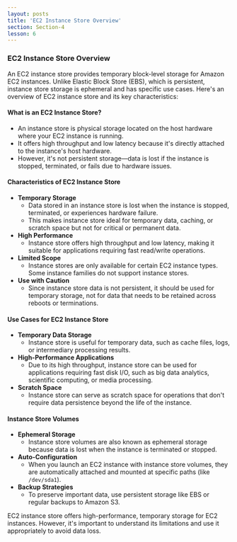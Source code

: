 ```yaml
---
layout: posts
title: 'EC2 Instance Store Overview'
section: Section-4
lesson: 6
---
```


### EC2 Instance Store Overview

An EC2 instance store provides temporary block-level storage for Amazon EC2 instances. Unlike Elastic Block Store (EBS), which is persistent, instance store storage is ephemeral and has specific use cases. Here's an overview of EC2 instance store and its key characteristics:

<!-- pagebreak -->

#### What is an EC2 Instance Store?

- An instance store is physical storage located on the host hardware where your EC2 instance is running.
- It offers high throughput and low latency because it's directly attached to the instance's host hardware.
- However, it's not persistent storage—data is lost if the instance is stopped, terminated, or fails due to hardware issues.

<!-- pagebreak -->

#### Characteristics of EC2 Instance Store

- **Temporary Storage**
  - Data stored in an instance store is lost when the instance is stopped, terminated, or experiences hardware failure.
  - This makes instance store ideal for temporary data, caching, or scratch space but not for critical or permanent data.
- **High Performance**
  - Instance store offers high throughput and low latency, making it suitable for applications requiring fast read/write operations.
- **Limited Scope**
  - Instance stores are only available for certain EC2 instance types. Some instance families do not support instance stores.
- **Use with Caution**
  - Since instance store data is not persistent, it should be used for temporary storage, not for data that needs to be retained across reboots or terminations.

<!-- pagebreak -->

#### Use Cases for EC2 Instance Store

- **Temporary Data Storage**
  - Instance store is useful for temporary data, such as cache files, logs, or intermediary processing results.
- **High-Performance Applications**
  - Due to its high throughput, instance store can be used for applications requiring fast disk I/O, such as big data analytics, scientific computing, or media processing.
- **Scratch Space**
  - Instance store can serve as scratch space for operations that don't require data persistence beyond the life of the instance.

<!-- pagebreak -->

#### Instance Store Volumes

- **Ephemeral Storage**
  - Instance store volumes are also known as ephemeral storage because data is lost when the instance is terminated or stopped.
- **Auto-Configuration**
  - When you launch an EC2 instance with instance store volumes, they are automatically attached and mounted at specific paths (like `/dev/sda1`).
- **Backup Strategies**
  - To preserve important data, use persistent storage like EBS or regular backups to Amazon S3.

EC2 instance store offers high-performance, temporary storage for EC2 instances. However, it's important to understand its limitations and use it appropriately to avoid data loss.
